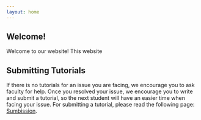 ```yaml
---
layout: home
---
```



## Welcome!

Welcome to our website! This website

## Submitting Tutorials

If there is no tutorials for an issue you are facing, we encourage you to ask faculty for help. Once you resolved your issue, we encourage you to write and submit a tutorial, so the next student will have an easier time when facing your issue. For submitting a tutorial, please read the following page: [Sumbission](submission/index.html).
